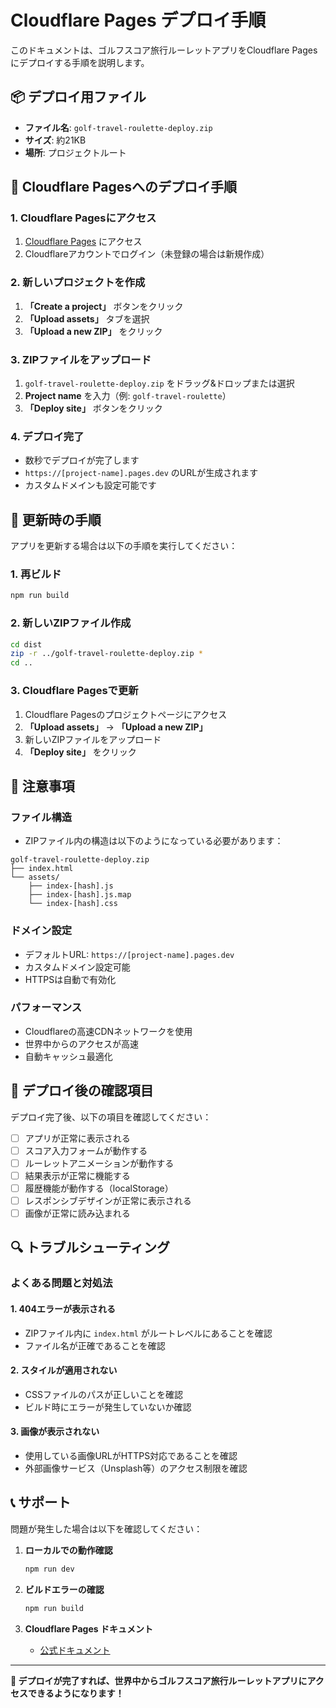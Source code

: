 # Cloudflare Pages デプロイ手順

このドキュメントは、ゴルフスコア旅行ルーレットアプリをCloudflare Pagesにデプロイする手順を説明します。

## 📦 デプロイ用ファイル

- **ファイル名**: `golf-travel-roulette-deploy.zip`
- **サイズ**: 約21KB
- **場所**: プロジェクトルート

## 🚀 Cloudflare Pagesへのデプロイ手順

### 1. Cloudflare Pagesにアクセス
1. [Cloudflare Pages](https://pages.cloudflare.com/) にアクセス
2. Cloudflareアカウントでログイン（未登録の場合は新規作成）

### 2. 新しいプロジェクトを作成
1. **「Create a project」** ボタンをクリック
2. **「Upload assets」** タブを選択
3. **「Upload a new ZIP」** をクリック

### 3. ZIPファイルをアップロード
1. `golf-travel-roulette-deploy.zip` をドラッグ&ドロップまたは選択
2. **Project name** を入力（例: `golf-travel-roulette`）
3. **「Deploy site」** ボタンをクリック

### 4. デプロイ完了
- 数秒でデプロイが完了します
- `https://[project-name].pages.dev` のURLが生成されます
- カスタムドメインも設定可能です

## 🔧 更新時の手順

アプリを更新する場合は以下の手順を実行してください：

### 1. 再ビルド
```bash
npm run build
```

### 2. 新しいZIPファイル作成
```bash
cd dist
zip -r ../golf-travel-roulette-deploy.zip *
cd ..
```

### 3. Cloudflare Pagesで更新
1. Cloudflare Pagesのプロジェクトページにアクセス
2. **「Upload assets」** → **「Upload a new ZIP」**
3. 新しいZIPファイルをアップロード
4. **「Deploy site」** をクリック

## 📝 注意事項

### ファイル構造
- ZIPファイル内の構造は以下のようになっている必要があります：
```
golf-travel-roulette-deploy.zip
├── index.html
└── assets/
    ├── index-[hash].js
    ├── index-[hash].js.map
    └── index-[hash].css
```

### ドメイン設定
- デフォルトURL: `https://[project-name].pages.dev`
- カスタムドメイン設定可能
- HTTPSは自動で有効化

### パフォーマンス
- Cloudflareの高速CDNネットワークを使用
- 世界中からのアクセスが高速
- 自動キャッシュ最適化

## 🎯 デプロイ後の確認項目

デプロイ完了後、以下の項目を確認してください：

- [ ] アプリが正常に表示される
- [ ] スコア入力フォームが動作する
- [ ] ルーレットアニメーションが動作する
- [ ] 結果表示が正常に機能する
- [ ] 履歴機能が動作する（localStorage）
- [ ] レスポンシブデザインが正常に表示される
- [ ] 画像が正常に読み込まれる

## 🔍 トラブルシューティング

### よくある問題と対処法

#### 1. 404エラーが表示される
- ZIPファイル内に `index.html` がルートレベルにあることを確認
- ファイル名が正確であることを確認

#### 2. スタイルが適用されない
- CSSファイルのパスが正しいことを確認
- ビルド時にエラーが発生していないか確認

#### 3. 画像が表示されない
- 使用している画像URLがHTTPS対応であることを確認
- 外部画像サービス（Unsplash等）のアクセス制限を確認

## 📞 サポート

問題が発生した場合は以下を確認してください：

1. **ローカルでの動作確認**
   ```bash
   npm run dev
   ```

2. **ビルドエラーの確認**
   ```bash
   npm run build
   ```

3. **Cloudflare Pages ドキュメント**
   - [公式ドキュメント](https://developers.cloudflare.com/pages/)

---

**🎉 デプロイが完了すれば、世界中からゴルフスコア旅行ルーレットアプリにアクセスできるようになります！**